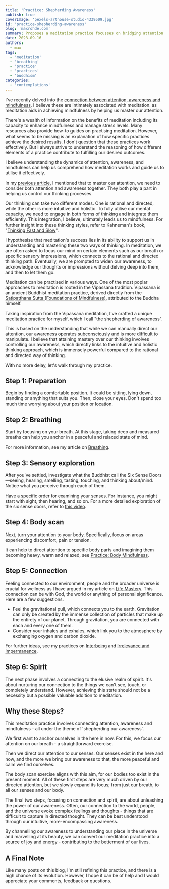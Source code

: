 ```yaml
---
title: 'Practice: Shepherding Awareness'
publish: true
coverImage: 'pexels-arthouse-studio-4339509.jpg'
id: 'practice-shepherding-awareness'
blog: 'maxrohde.com'
summary: Proposes a meditation practice focusses on bridging attention and awareness.
date: 2023-09-16
authors:
  - max
tags:
  - 'meditation'
  - 'breathing'
  - 'practice'
  - 'practices'
  - 'buddhism'
categories:
  - 'contemplations'
---
```


I've recently delved into the [connection between attention, awareness and mindfulness](https://maxrohde.com/2023/09/09/life-mastery-mastery-of-attention). I believe these are intimately associated with meditation. as meditation aids in achieving mindfulness by helping us master our attention.

There's a wealth of information on the benefits of meditation including its capacity to enhance mindfulness and manage stress levels. Many resources also provide how-to guides on practising meditation. However, what seems to be missing is an explanation of how specific practices achieve the desired results. I don't question that these practices work effectively. But I always strive to understand the reasoning of how different elements of a practice contribute to fulfilling our desired outcomes.

I believe understanding the dynamics of attention, awareness, and mindfulness can help us comprehend how meditation works and guide us to utilise it effectively.

In my [previous article](https://maxrohde.com/2023/09/09/life-mastery-mastery-of-attention), I mentioned that to master our attention, we need to consider both attention and awareness together. They both play a part in helping us control our thinking processes.

Our thinking can take two different modes. One is rational and directed, while the other is more intuitive and holistic. To fully utilise our mental capacity, we need to engage in both forms of thinking and integrate them efficiently. This integration, I believe, ultimately leads us to mindfulness. For further insight into these thinking styles, refer to Kahneman's book, "[Thinking Fast and Slow](https://en.wikipedia.org/wiki/Thinking,_Fast_and_Slow)".

I hypothesise that meditation's success lies in its ability to support us in understanding and mastering these two ways of thinking. In meditation, we are often asked to focus our mind on certain elements such as our breath or specific sensory impressions, which connects to the rational and directed thinking path. Eventually, we are prompted to widen our awareness, to acknowledge our thoughts or impressions without delving deep into them, and then to let them go.

Meditation can be practised in various ways. One of the most poplar approaches to meditation is rooted in the Vipassana tradition. Vipassana is an ancient Buddhist meditation practice, derived directly from the [Satipatthana Sutta (Foundations of Mindfulness)](https://tricycle.org/trikedaily/satipatthana-sutta-mindfulness/), attributed to the Buddha himself.

Taking inspiration from the Vipassana meditation, I've crafted a unique meditation practice for myself, which I call "the shepherding of awareness".

This is based on the understanding that while we can manually direct our attention, our awareness operates subconsciously and is more difficult to manipulate. I believe that attaining mastery over our thinking involves controlling our awareness, which directly links to the intuitive and holistic thinking approach, which is immensely powerful compared to the rational and directed way of thinking.

With no more delay, let's walk through my practice.

## Step 1: Preparation

Begin by finding a comfortable position. It could be sitting, lying down, standing or anything that suits you. Then, close your eyes. Don't spend too much time worrying about your position or location.

## Step 2: Breathing

Start by focusing on your breath. At this stage, taking deep and measured breaths can help you anchor in a peaceful and relaxed state of mind.

For more information, see my article on [Breathing](https://maxrohde.com/2019/07/06/breathing).

## Step 3: Sensory exploration

After you've settled, investigate what the Buddhist call the Six Sense Doors—seeing, hearing, smelling, tasting, touching, and thinking about/mind. Notice what you perceive through each of them.

Have a specific order for examining your senses. For instance, you might start with sight, then hearing, and so on. For a more detailed exploration of the six sense doors, refer to [this video](https://www.robphillipsyoga.com/blog/2020/7/27/noting-the-six-sense-doors-simple-vipassana-for-beginners-15-minute-mahasi-style-guided-meditation).

## Step 4: Body scan

Next, turn your attention to your body. Specifically, focus on areas experiencing discomfort, pain or tension.

It can help to direct attention to specific body parts and imagining them becoming heavy, warm and relaxed, see [Practice: Body Mindfulness](https://maxrohde.com/2019/03/23/practice-body-mindfulness).

## Step 5: Connection

Feeling connected to our environment, people and the broader universe is crucial for wellness as I have argued in my article on [Life Mastery](https://maxrohde.com/2023/08/13/framework-life-mastery-v01). This connection can be with God, the world or anything of personal significance. Here are a few suggestions.

- Feel the gravitational pull, which connects you to the earth. Gravitation can only be created by the immense collection of particles that make up the entirety of our planet. Through gravitation, you are connected with each and every one of them.
- Consider your inhales and exhales, which link you to the atmosphere by exchanging oxygen and carbon dioxide.

For further ideas, see my practices on [Interbeing](https://maxrohde.com/2019/04/27/practice-interbeing) and [Irrelevance and Impermanence](https://maxrohde.com/2019/05/18/practice-irrelevance-and-impermanence).

## Step 6: Spirit

The next phase involves a connecting to the elusive realm of spirit. It's about nurturing our connection to the things we can't see, touch, or completely understand. However, achieving this state should not be a necessity but a possible valuable addition to meditation.

## Why these Steps?

This meditation practice involves connecting attention, awareness and mindfulness - all under the theme of 'shepherding our awareness'. 

We first want to anchor ourselves in the here in now. For this, we focus our attention on our breath - a straightforward exercise.

Then we direct our attention to our senses. Our senses exist in the here and now, and the more we bring our awareness to that, the more peaceful and calm we find ourselves. 

The body scan exercise aligns with this aim, for our bodies too exist in the present moment. All of these first steps are very much driven by our directed attention, but we slowly expand its focus; from just our breath, to all our senses and our body.

The final two steps, focusing on connection and spirit, are about unleashing the power of our awareness. Often, our connection to the world, people, and the universe evoke complex feelings and thoughts - things that are difficult to capture in directed thought. They can be best understood through our intuitive, more-encompassing awareness.

By channelling our awareness to understanding our place in the universe and marvelling at its beauty, we can convert our meditation practice into a source of joy and energy - contributing to the betterment of our lives. 

## A Final Note

Like many posts on this blog, I'm still refining this practice, and there is a high chance of its evolution. However, I hope it can be of help and I would appreciate your comments, feedback or questions.